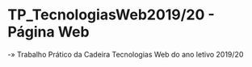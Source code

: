 # TP_TecnologiasWeb2019/20 - Página Web

-» Trabalho Prático da Cadeira Tecnologias Web do ano letivo 2019/20
